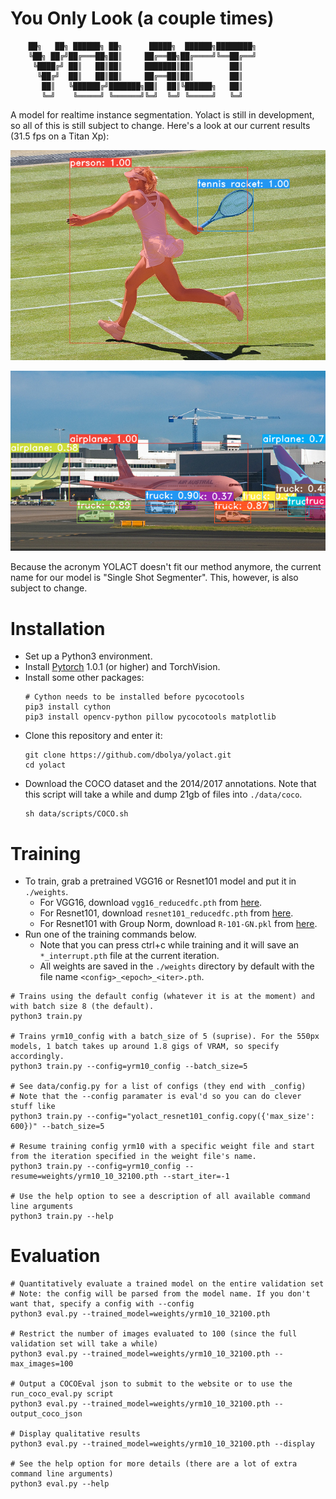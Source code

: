 # You Only Look (a couple times)
```
    ██╗   ██╗ ██████╗ ██╗      █████╗  ██████╗████████╗
    ╚██╗ ██╔╝██╔═══██╗██║     ██╔══██╗██╔════╝╚══██╔══╝
     ╚████╔╝ ██║   ██║██║     ███████║██║        ██║   
      ╚██╔╝  ██║   ██║██║     ██╔══██║██║        ██║   
       ██║   ╚██████╔╝███████╗██║  ██║╚██████╗   ██║   
       ╚═╝    ╚═════╝ ╚══════╝╚═╝  ╚═╝ ╚═════╝   ╚═╝ 
```

A model for realtime instance segmentation. Yolact is still in development, so all of this is still subject to change.
Here's a look at our current results (31.5 fps on a Titan Xp):

![Example 1](data/yolact_example_1.png)

![Example 2](data/yolact_example_2.png)


Because the acronym YOLACT doesn't fit our method anymore, the current name for our model is "Single Shot Segmenter". This, however, is also subject to change.


# Installation
 - Set up a Python3 environment.
 - Install [Pytorch](http://pytorch.org/) 1.0.1 (or higher) and TorchVision.
 - Install some other packages:
   ```Shell
   # Cython needs to be installed before pycocotools
   pip3 install cython
   pip3 install opencv-python pillow pycocotools matplotlib 
   ```
 - Clone this repository and enter it:
   ```Shell
   git clone https://github.com/dbolya/yolact.git
   cd yolact
   ```
 - Download the COCO dataset and the 2014/2017 annotations. Note that this script will take a while and dump 21gb of files into `./data/coco`.
   ```Shell
   sh data/scripts/COCO.sh
   ```


# Training
 - To train, grab a pretrained VGG16 or Resnet101 model and put it in `./weights`.
   * For VGG16, download `vgg16_reducedfc.pth` from [here](https://github.com/amdegroot/ssd.pytorch).
   * For Resnet101, download `resnet101_reducedfc.pth` from [here](http://vision5.idav.ucdavis.edu:6337/resnet101_reducedfc.pth).
   * For Resnet101 with Group Norm, download `R-101-GN.pkl` from [here](https://s3-us-west-2.amazonaws.com/detectron/ImageNetPretrained/47592356/R-101-GN.pkl).
 - Run one of the training commands below.
   * Note that you can press ctrl+c while training and it will save an `*_interrupt.pth` file at the current iteration.
   * All weights are saved in the `./weights` directory by default with the file name `<config>_<epoch>_<iter>.pth`.
```Shell
# Trains using the default config (whatever it is at the moment) and with batch size 8 (the default).
python3 train.py

# Trains yrm10_config with a batch_size of 5 (suprise). For the 550px models, 1 batch takes up around 1.8 gigs of VRAM, so specify accordingly.
python3 train.py --config=yrm10_config --batch_size=5

# See data/config.py for a list of configs (they end with _config)
# Note that the --config paramater is eval'd so you can do clever stuff like
python3 train.py --config="yolact_resnet101_config.copy({'max_size': 600})" --batch_size=5

# Resume training config yrm10 with a specific weight file and start from the iteration specified in the weight file's name.
python3 train.py --config=yrm10_config --resume=weights/yrm10_10_32100.pth --start_iter=-1

# Use the help option to see a description of all available command line arguments
python3 train.py --help
```


# Evaluation
```Shell
# Quantitatively evaluate a trained model on the entire validation set
# Note: the config will be parsed from the model name. If you don't want that, specify a config with --config
python3 eval.py --trained_model=weights/yrm10_10_32100.pth

# Restrict the number of images evaluated to 100 (since the full validation set will take a while)
python3 eval.py --trained_model=weights/yrm10_10_32100.pth --max_images=100

# Output a COCOEval json to submit to the website or to use the run_coco_eval.py script
python3 eval.py --trained_model=weights/yrm10_10_32100.pth --output_coco_json

# Display qualitative results
python3 eval.py --trained_model=weights/yrm10_10_32100.pth --display

# See the help option for more details (there are a lot of extra command line arguments)
python3 eval.py --help
```

